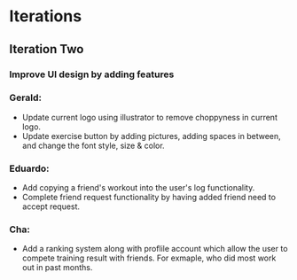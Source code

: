 # Iterations

## Iteration Two

### Improve UI design by adding features ###

### Gerald:
* Update current logo using illustrator to remove choppyness in current logo.
* Update exercise button by adding pictures, adding spaces in between, and change the font style, size & color.

### Eduardo:
* Add copying a friend's workout into the user's log functionality.
* Complete friend request functionality by having added friend need to accept request.

### Cha:
* Add a ranking system along with proflile account which allow the user to compete training result with friends. For exmaple, who did most work out in past months. 




